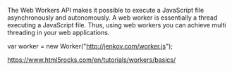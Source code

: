 The Web Workers API makes it possible to execute a JavaScript file asynchronously and autonomously. A web worker is essentially a thread executing a JavaScript file. Thus, using web workers you can achieve multi threading in your web applications.

var worker = new Worker("http://jenkov.com/worker.js");


https://www.html5rocks.com/en/tutorials/workers/basics/